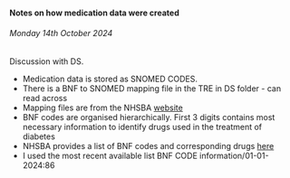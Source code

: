 #### Notes on how medication data were created

###### Monday 14th October 2024

Discussion with DS.

* Medication data is stored as SNOMED CODES.
* There is a BNF to SNOMED mapping file in the TRE in DS folder - can read across
* Mapping files are from the NHSBA [website](https://www.nhsbsa.nhs.uk/prescription-data/understanding-our-data/bnf-snomed-mapping)
* BNF codes are organised hierarchically. First 3 digits contains most necessary information to identify drugs used in the treatment of diabetes
* NHSBA provides a list of BNF codes and corresponding drugs [here](https://applications.nhsbsa.nhs.uk/infosystems/data/showDataSelector.do?reportId=126)
* I used the most recent available list BNF CODE information/01-01-2024:86



